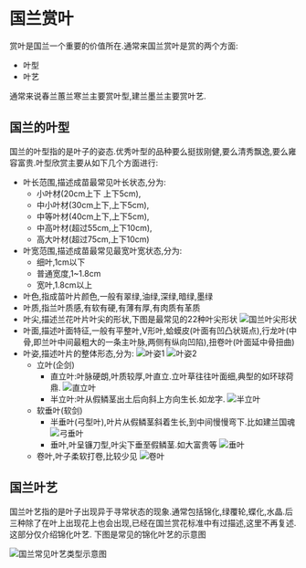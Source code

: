 # 国兰赏叶

赏叶是国兰一个重要的价值所在.通常来国兰赏叶是赏的两个方面:

+ 叶型
+ 叶艺
  
通常来说春兰蕙兰寒兰主要赏叶型,建兰墨兰主要赏叶艺.

## 国兰的叶型

国兰的叶型指的是叶子的姿态.优秀叶型的品种要么挺拔刚健,要么清秀飘逸,要么雍容富贵.叶型欣赏主要从如下几个方面进行:

+ 叶长范围,描述成苗最常见叶长状态,分为:
    + 小叶材(20cm上下 上下5cm),
    + 中小叶材(30cm上下,上下5cm),
    + 中等叶材(40cm上下,上下5cm),
    + 中高叶材(超过55cm,上下10cm),
    + 高大叶材(超过75cm,上下10cm)
+ 叶宽范围,描述成苗最常见最宽叶宽状态,分为:
    + 细叶,1cm以下
    + 普通宽度,1~1.8cm
    + 宽叶,1.8cm以上
+ 叶色,指成苗叶片颜色,一般有翠绿,油绿,深绿,暗绿,墨绿
+ 叶质,指兰叶质感,有软有硬,有薄有厚,有肉质有革质
+ 叶尖,描述兰花叶片叶尖的形状,下图是最常见的22种叶尖形状
    ![国兰叶尖形状](../../../assets/images/国兰叶尖.jpeg)
+ 叶面,描述叶面特征,一般有平整叶,V形叶,蛤蟆皮(叶面有凹凸状斑点),行龙叶(中骨,即兰叶中间最粗大的一条主叶脉,两侧有纵向凹陷),扭卷叶(叶面延中骨扭曲)
+ 叶姿,描述叶片的整体形态,分为:
    ![叶姿1](../../../assets/images/兰花叶姿_1.jpeg)
    ![叶姿2](../../../assets/images/兰花叶姿_2.jpeg)
    + 立叶(企剑)
        + 直立叶:叶脉硬朗,叶质较厚,叶直立.立叶草往往叶面细,典型的如环球荷鼎.
            ![直立叶](../../../assets/images/国兰直立叶.jpeg)
        + 半立叶:叶从假鳞茎出土后向斜上方向生长.如龙字.
            ![半立叶](../../../assets/images/国兰半立叶.webp)
    + 软垂叶(软剑)
        + 半垂叶(弓型叶),叶片从假鳞茎斜着生长,到中间慢慢弯下.比如建兰国魂
            ![弓垂叶](../../../assets/images/国兰弓垂叶.webp)
        + 垂叶,叶呈镰刀型,叶尖下垂至假鳞茎.如大富贵等
            ![垂叶](../../../assets/images/国兰垂叶.webp)
    + 卷叶,叶子柔软打卷,比较少见
        ![卷叶](../../../assets/images/国兰卷叶.webp)

## 国兰叶艺

国兰叶艺指的是叶子出现异于寻常状态的现象.通常包括锦化,绿覆轮,蝶化,水晶.后三种除了在叶上出现花上也会出现,已经在国兰赏花标准中有过描述,这里不再复述.这部分仅介绍锦化叶艺.
下图是常见的锦化叶艺的示意图

![国兰常见叶艺类型示意图](../../../assets/images/国兰常见叶艺类型示意图.jpeg)
